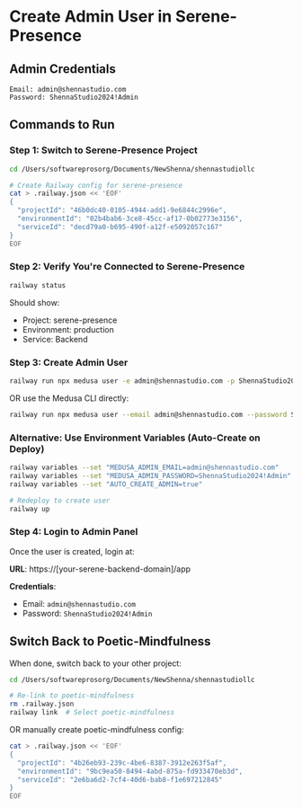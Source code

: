 # Create Admin User in Serene-Presence

## Admin Credentials

```
Email: admin@shennastudio.com
Password: ShennaStudio2024!Admin
```

## Commands to Run

### Step 1: Switch to Serene-Presence Project

```bash
cd /Users/softwareprosorg/Documents/NewShenna/shennastudiollc

# Create Railway config for serene-presence
cat > .railway.json << 'EOF'
{
  "projectId": "46b0dc40-0105-4944-add1-9e6844c2996e",
  "environmentId": "02b4bab6-3ce8-45cc-af17-0b02773e3156",
  "serviceId": "decd79a0-b695-490f-a12f-e5092057c167"
}
EOF
```

### Step 2: Verify You're Connected to Serene-Presence

```bash
railway status
```

Should show:
- Project: serene-presence
- Environment: production
- Service: Backend

### Step 3: Create Admin User

```bash
railway run npx medusa user -e admin@shennastudio.com -p ShennaStudio2024!Admin
```

OR use the Medusa CLI directly:

```bash
railway run npx medusa user --email admin@shennastudio.com --password ShennaStudio2024!Admin
```

### Alternative: Use Environment Variables (Auto-Create on Deploy)

```bash
railway variables --set "MEDUSA_ADMIN_EMAIL=admin@shennastudio.com"
railway variables --set "MEDUSA_ADMIN_PASSWORD=ShennaStudio2024!Admin"
railway variables --set "AUTO_CREATE_ADMIN=true"

# Redeploy to create user
railway up
```

### Step 4: Login to Admin Panel

Once the user is created, login at:

**URL**: https://[your-serene-backend-domain]/app

**Credentials**:
- Email: `admin@shennastudio.com`
- Password: `ShennaStudio2024!Admin`

## Switch Back to Poetic-Mindfulness

When done, switch back to your other project:

```bash
cd /Users/softwareprosorg/Documents/NewShenna/shennastudiollc

# Re-link to poetic-mindfulness
rm .railway.json
railway link  # Select poetic-mindfulness
```

OR manually create poetic-mindfulness config:

```bash
cat > .railway.json << 'EOF'
{
  "projectId": "4b26eb93-239c-4be6-8387-3912e263f5af",
  "environmentId": "9bc9ea50-8494-4abd-875a-fd933470eb3d",
  "serviceId": "2e6ba6d2-7cf4-40d6-bab8-f1e697212845"
}
EOF
```

